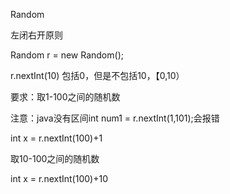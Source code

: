 Random

左闭右开原则

Random r = new Random();

r.nextInt(10)   包括0，但是不包括10，【0,10）

要求：取1-100之间的随机数  

注意：java没有区间int num1 = r.nextInt(1,101);会报错

int x = r.nextInt(100)+1   

取10-100之间的随机数  

int x = r.nextInt(100)+10   

